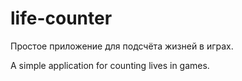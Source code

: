 # life-counter
Простое приложение для подсчёта жизней в играх.

A simple application for counting lives in games.
